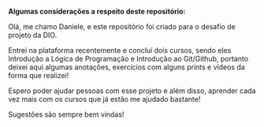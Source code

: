 **Algumas considerações a respeito deste repositório:**

Olá, me chamo Daniele, e este repositório foi criado para o desafio de projeto da DIO.

Entrei na plataforma recentemente e concluí dois cursos, sendo eles Introdução a Lógica de Programação e Introdução ao Git/Github, portanto deixei aqui algumas anotações, exercícios com alguns prints e vídeos da forma que realizei!

Espero poder ajudar pessoas com esse projeto e além disso, aprender cada vez mais com os cursos que já estão me ajudado bastante!

Sugestões são sempre bem vindas!